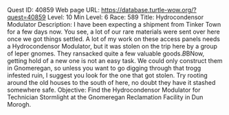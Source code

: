Quest ID: 40859
Web page URL: https://database.turtle-wow.org/?quest=40859
Level: 10
Min Level: 6
Race: 589
Title: Hydrocondensor Modulator
Description: I have been expecting a shipment from Tinker Town for a few days now. You see, a lot of our rare materials were sent over here once we got things settled. A lot of my work on these access panels needs a Hydrocondensor Modulator, but it was stolen on the trip here by a group of leper gnomes. They ransacked quite a few valuable goods.$B$BNow, getting hold of a new one is not an easy task. We could only construct them in Gnomeregan, so unless you want to go digging through that trogg infested ruin, I suggest you look for the one that got stolen. Try rooting around the old houses to the south of here, no doubt they have it stashed somewhere safe.
Objective: Find the Hydrocondensor Modulator for Technician Stormlight at the Gnomeregan Reclamation Facility in Dun Morogh.
